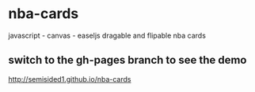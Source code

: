 # nba-cards
javascript - canvas - easeljs
dragable and flipable nba cards
## switch to the gh-pages branch to see the demo

http://semisided1.github.io/nba-cards
